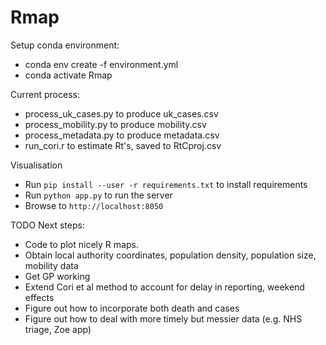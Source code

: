 # Rmap

Setup conda environment:
* conda env create -f environment.yml
* conda activate Rmap

Current process:
* process_uk_cases.py to produce uk_cases.csv
* process_mobility.py to produce mobility.csv
* process_metadata.py to produce metadata.csv
* run_cori.r to estimate Rt's, saved to RtCproj.csv

Visualisation
* Run `pip install --user -r requirements.txt` to install requirements
* Run `python app.py` to run the server
* Browse to `http://localhost:8050`

TODO Next steps:
* Code to plot nicely R maps.
* Obtain local authority coordinates, population density, population size, mobility data
* Get GP working
* Extend Cori et al method to account for delay in reporting, weekend effects
* Figure out how to incorporate both death and cases
* Figure out how to deal with more timely but messier data (e.g. NHS triage, Zoe app)
